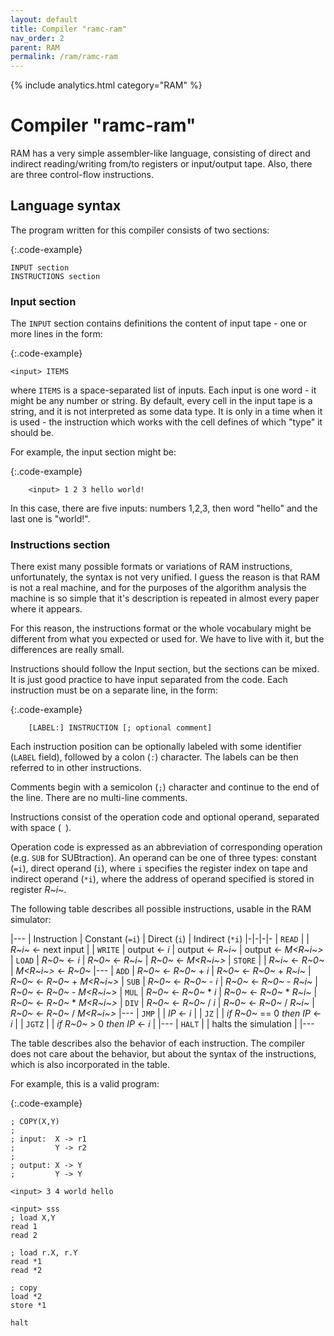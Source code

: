 ```yaml
---
layout: default
title: Compiler "ramc-ram"
nav_order: 2
parent: RAM
permalink: /ram/ramc-ram
---
```


{% include analytics.html category="RAM" %}

# Compiler "ramc-ram"

RAM has a very simple assembler-like language, consisting of direct and indirect reading/writing from/to registers or input/output tape. Also, there are three control-flow instructions.

## Language syntax

The program written for this compiler consists of two sections:

{:.code-example}
```
INPUT section
INSTRUCTIONS section
```

### Input section

The `INPUT` section contains definitions the content of input tape - one or more lines in the form:

{:.code-example}
```
<input> ITEMS
```

where `ITEMS` is a space-separated list of inputs. Each input is one word - it might be any number or string. By default, every cell in the input tape is a string, and it is not interpreted as some data type. It is only in a time when it is used - the instruction which works with the cell defines of which "type" it should be.

For example, the input section might be:

{:.code-example}
```
    <input> 1 2 3 hello world!
```

In this case, there are five inputs: numbers 1,2,3, then word "hello" and the last one is "world!".

### Instructions section

There exist many possible formats or variations of RAM instructions, unfortunately, the syntax is not very unified. I guess the reason is that RAM is not a real machine, and for the purposes of the algorithm analysis the machine is so simple that it's description is repeated in almost every paper where it appears.

For this reason, the instructions format or the whole vocabulary might be different from what you expected or used for. We have to live with it, but the differences are really small.

Instructions should follow the Input section, but the sections can be mixed. It is just good practice to have input separated from the code. Each instruction must be on a separate line, in the form:

{:.code-example}
```
    [LABEL:] INSTRUCTION [; optional comment]
```

Each instruction position can be optionally labeled with some identifier (`LABEL` field), followed by a colon (`:`) character. The labels can be then referred to in other instructions.

Comments begin with a semicolon (`;`) character and continue to the end of the line. There are no multi-line comments.

Instructions consist of the operation code and optional operand, separated with space (` `).

Operation code is expressed as an abbreviation of corresponding operation (e.g. `SUB` for SUBtraction). An operand can be one of three types: constant (`=i`), direct operand (`i`), where `i` specifies the register index on tape and indirect operand (`*i`), where the address of operand specified is stored in register _R~i~_.

The following table describes all possible instructions, usable in the RAM simulator:

|---
| Instruction | Constant (`=i`)        | Direct (`i`)              | Indirect (`*i`) 
|-|-|-|-
| `READ`      |                        | _R~i~_ <- next input      |
| `WRITE`     | output <- _i_          | output <- _R~i~_          | output <- _M<R~i~>_
| `LOAD`      | _R~0~_ <- _i_          | _R~0~_ <- _R~i~_          | _R~0~_ <- _M<R~i~>_
| `STORE`     |                        | _R~i~_ <- _R~0~_          | _M<R~i~>_ <- _R~0~_
|---
| `ADD`       | _R~0~_ <- _R~0~_ + _i_ | _R~0~_ <- _R~0~_ + _R~i~_ | _R~0~_ <- _R~0~_ + _M<R~i~>_
| `SUB`       | _R~0~_ <- _R~0~_ - _i_ | _R~0~_ <- _R~0~_ - _R~i~_ | _R~0~_ <- _R~0~_ - _M<R~i~>_
| `MUL`       | _R~0~_ <- _R~0~_ * _i_ | _R~0~_ <- _R~0~_ * _R~i~_ | _R~0~_ <- _R~0~_ * _M<R~i~>_
| `DIV`       | _R~0~_ <- _R~0~_ / _i_ | _R~0~_ <- _R~0~_ / _R~i~_ | _R~0~_ <- _R~0~_ / _M<R~i~>_
|---
| `JMP`       |                        | _IP_ <- _i_               |
| `JZ`        |                        | *if* _R~0~_ == 0 *then* _IP_ <- _i_ |
| `JGTZ`      |                        | *if* _R~0~_ > 0 *then* _IP_ <- _i_  |
|---
| `HALT`      |                        | halts the simulation      |
|---

The table describes also the behavior of each instruction. The compiler does not care about the behavior, but about the syntax of the instructions, which is also incorporated in the table.

For example, this is a valid program:

{:.code-example}
```
; COPY(X,Y)
;
; input:  X -> r1
;         Y -> r2
;
; output: X -> Y
;         Y -> Y

<input> 3 4 world hello

<input> sss
; load X,Y
read 1
read 2

; load r.X, r.Y
read *1
read *2

; copy
load *2
store *1

halt
```

